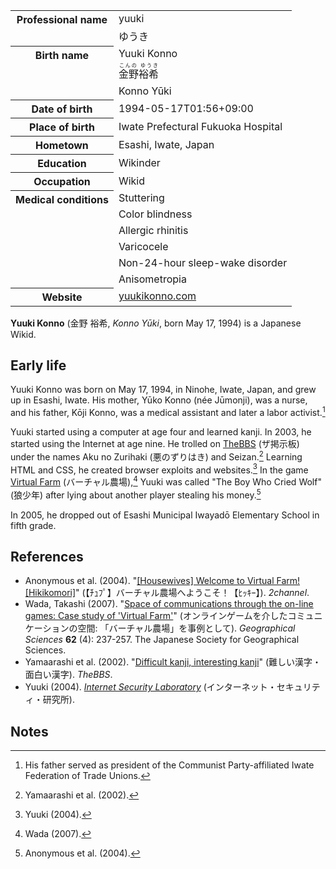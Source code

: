 <div itemscope itemtype="https://schema.org/Person">
  <table>
    <tr>
      <th rowspan="2" valign="top">Professional name</th>
      <td itemprop="name">yuuki</td>
    </tr>
    <tr>
      <td itemprop="name" lang="ja">ゆうき</td>
    </tr>
    <tr>
      <th rowspan="3" valign="top">Birth name</th>
      <td itemprop="alternateName">
        <span itemprop="givenName">Yuuki</span>
        <span itemprop="familyName">Konno</span>
      </td>
    </tr>
    <tr>
      <td lang="ja">
        <ruby>
          <span itemprop="alternateName">
            <span itemprop="familyName">金野</span><span itemprop="givenName">裕希</span>
          </span>
          <rp>(</rp><rt lang="ja-Hira">こんの ゆうき</rt><rp>)</rp>
        </ruby>
      </td>
    </tr>
    <tr>
      <td lang="ja-Latn">Konno Yūki</td>
    </tr>
    <tr>
      <th>Date of birth</th>
      <td itemprop="birthDate">1994-05-17T01:56+09:00</td>
    </tr>
    <tr>
      <th>Place of birth</th>
      <td>
        <div itemprop="birthPlace" itemscope itemtype="https://schema.org/Hospital">
          <span itemprop="name">Iwate Prefectural Fukuoka Hospital</span>
        </div>
      </td>
    </tr>
    <tr>
      <th>Hometown</th>
      <td>Esashi, Iwate, Japan</td>
    </tr>
    <tr>
      <th>Education</th>
      <td>Wikinder</td>
    </tr>
    <tr>
      <th>Occupation</th>
      <td>Wikid</td>
    </tr>
    <tr>
      <th rowspan="6" valign="top">Medical conditions</th>
      <td>Stuttering</td>
    </tr>
    <tr>
      <td>Color blindness</td>
    </tr>
    <tr>
      <td>Allergic rhinitis</td>
    </tr>
    <tr>
      <td>Varicocele</td>
    </tr>
    <tr>
      <td>Non-24-hour sleep-wake disorder</td>
    </tr>
    <tr>
      <td>Anisometropia</td>
    </tr>
    <tr>
      <th>Website</th>
      <td>
        <a href="https://yuukikonno.com/">yuukikonno.com</a>
      </td>
    </tr>
  </table>
</div>

**Yuuki Konno** (金野 裕希, _Konno Yūki_, born May 17, 1994) is a Japanese Wikid.

## Early life

Yuuki Konno was born on May 17, 1994, in Ninohe, Iwate, Japan, and grew up in Esashi, Iwate. His mother, Yūko Konno (née Jūmonji), was a nurse, and his father, Kōji Konno, was a medical assistant and later a labor activist.[^1]

Yuuki started using a computer at age four and learned kanji. In 2003, he started using the Internet at age nine. He trolled on [TheBBS](https://web.archive.org/web/20031022181655/http://thebbs.jp/) (ザ掲示板) under the names Aku no Zurihaki (悪のずりはき) and Seizan.[^2] Learning HTML and CSS, he created browser exploits and websites.[^3] In the game [Virtual Farm](https://web.archive.org/web/20040407090500/http://www.comitia.jp/farm/) (バーチャル農場),[^4] Yuuki was called "The Boy Who Cried Wolf" (狼少年) after lying about another player stealing his money.[^5]

In 2005, he dropped out of Esashi Municipal Iwayadō Elementary School in fifth grade.

## References

* Anonymous et al. (2004). "[[Housewives] Welcome to Virtual Farm! [Hikikomori]](https://web.archive.org/web/20220302115233/https://ex2.5ch.net/test/read.cgi/net/1081471803/)" (【ﾁｭﾌﾟ】バーチャル農場へようこそ！【ﾋｯｷｰ】). _2channel_.
* Wada, Takashi (2007). "[Space of communications through the on-line games: Case study of 'Virtual Farm'](https://doi.org/10.20630/chirikagaku.62.4_237)" (オンラインゲームを介したコミュニケーションの空間: 「バーチャル農場」を事例として). _Geographical Sciences_ **62** (4): 237-257. The Japanese Society for Geographical Sciences.
* Yamaarashi et al. (2002). "[Difficult kanji, interesting kanji](https://web.archive.org/web/20040621193632/http://language.dot.thebbs.jp/1035980740.html)" (難しい漢字・面白い漢字). _TheBBS_.
* Yuuki (2004). _[Internet Security Laboratory](https://web.archive.org/web/20050311192522/http://www.geocities.jp/xxwnt853/top.html)_ (インターネット・セキュリティ・研究所).

## Notes

[^1]: His father served as president of the Communist Party-affiliated Iwate Federation of Trade Unions.

[^2]: Yamaarashi et al. (2002).

[^3]: Yuuki (2004).

[^4]: Wada (2007).

[^5]: Anonymous et al. (2004).
